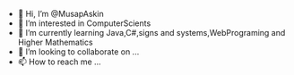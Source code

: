 - 👋 Hi, I’m @MusapAskin
- 👀 I’m interested in ComputerScients
- 🌱 I’m currently learning Java,C#,signs and systems,WebPrograming and Higher Mathematics
- 💞️ I’m looking to collaborate on ...
- 📫 How to reach me ...

<!---
MusapAskin/MusapAskin is a ✨ special ✨ repository because its `README.md` (this file) appears on your GitHub profile.
You can click the Preview link to take a look at your changes.
--->
